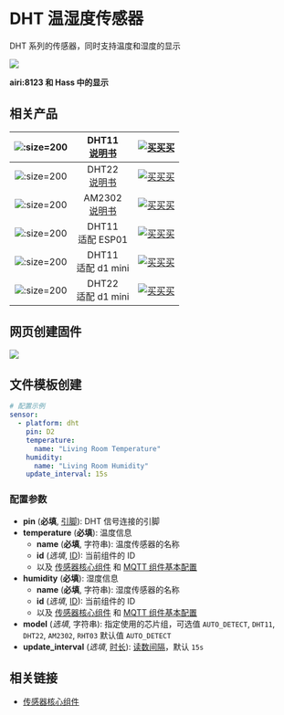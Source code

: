 # DHT 温湿度传感器

DHT 系列的传感器，同时支持温度和湿度的显示




![](https://ws1.sinaimg.cn/large/007fN5Xegy1fwx2v91ahvj30mw05qjrj.jpg)

**airi:8123 和 Hass 中的显示**




## 相关产品

| ![](https://ws1.sinaimg.cn/large/007fN5Xegy1fwx2z19kicj30bh0bh415.jpg ':size=200')| DHT11<br> [说明书](http://www.aosong.com/userfiles/files/media/DHT11-V1_3%E8%AF%B4%E6%98%8E%E4%B9%A6%EF%BC%88%E8%AF%A6%E7%BB%86%E7%89%88%EF%BC%89.pdf) |  [![买买买](http://cdn.airijia.com/b6eca8da724952cc0251.gif ':size=150')](https://shop107898810.taobao.com/search.htm?search=y&keyword=dht11) |
|:-:|:-:|:-:|
| ![](https://ws1.sinaimg.cn/large/007fN5Xegy1fwx2yfkvy1j30bh0bhjt5.jpg ':size=200')| DHT22<br> [说明书](http://www.aosong.com/userfiles/files/media/AM2302%E8%AF%A6%E7%BB%86%E7%89%88%E8%AF%B4%E6%98%8E%E4%B9%A6-V1_2.pdf) |  [![买买买](http://cdn.airijia.com/b6eca8da724952cc0251.gif ':size=150')](https://shop107898810.taobao.com/search.htm?search=y&keyword=dht22) |
| ![](https://ws1.sinaimg.cn/large/007fN5Xegy1fwx30f1kmzj30xc0p07wh.jpg ':size=200')| AM2302<br> [说明书](http://www.aosong.com/userfiles/files/media/AM2302%E8%AF%A6%E7%BB%86%E7%89%88%E8%AF%B4%E6%98%8E%E4%B9%A6-V1_2.pdf) |  [![买买买](http://cdn.airijia.com/b6eca8da724952cc0251.gif ':size=150')](https://shop107898810.taobao.com/search.htm?search=y&keyword=am2302) |
| ![](https://ws1.sinaimg.cn/large/007fN5Xegy1fwx3cp2h9kj30m80m8jyr.jpg ':size=200')| DHT11<br>  适配 ESP01 |  [![买买买](http://cdn.airijia.com/b6eca8da724952cc0251.gif ':size=150')](https://item.taobao.com/item.htm?id=551900769285) |
| ![](https://ws1.sinaimg.cn/large/007fN5Xegy1fwx38z7ibuj30m80m8wqj.jpg ':size=200')| DHT11 <br>适配 d1 mini  |  [![买买买](http://cdn.airijia.com/b6eca8da724952cc0251.gif ':size=150')](https://item.taobao.com/item.htm?id=45607921354) |
| ![](https://ws1.sinaimg.cn/large/007fN5Xegy1fwx3dui44aj30hs0hsafk.jpg ':size=200')| DHT22 <br>适配 d1 mini  |  [![买买买](http://cdn.airijia.com/b6eca8da724952cc0251.gif ':size=150')](https://item.taobao.com/item.htm?id=551859580509) |


## 网页创建固件

![](https://ws1.sinaimg.cn/large/007fN5Xegy1fxfhcv2hqbj30mv0dat9a.jpg)


## 文件模板创建



```yaml
# 配置示例
sensor:
  - platform: dht
    pin: D2
    temperature:
      name: "Living Room Temperature"
    humidity:
      name: "Living Room Humidity"
    update_interval: 15s
```

### 配置参数

- **pin** (**必填**, [引脚](esphome/guides/configuration-types#引脚)): DHT 信号连接的引脚
- **temperature** (**必填**): 温度信息
  - **name** (**必填**, 字符串): 温度传感器的名称
  - **id** (*选填*, [ID](esphome/guides/configuration-types#id)): 当前组件的 ID
  - 以及 [传感器核心组件](esphome/components/sensor/#基本配置) 和 [MQTT 组件基本配置](esphome/components/mqtt#MQTT-组件基本配置项)
- **humidity** (**必填**): 湿度信息
  - **name** (**必填**, 字符串): 湿度传感器的名称
  - **id** (*选填*, [ID](esphome/guides/configuration-types#id)): 当前组件的 ID
  - 以及 [传感器核心组件](esphome/components/sensor/#基本配置) 和 [MQTT 组件基本配置](esphome/components/mqtt#MQTT-组件基本配置项)
- **model** (*选填*, 字符串): 指定使用的芯片组，可选值 `AUTO_DETECT`, `DHT11`, `DHT22`, `AM2302`, `RHT03` 默认值 `AUTO_DETECT`
- **update_interval** (*选填*, [时长](esphome/guides/configuration-types#时长)): [读数间隔](esphome/components/sensor/#读数间隔)，默认 `15s`



## 相关链接

-  [传感器核心组件](esphome/components/sensor/)